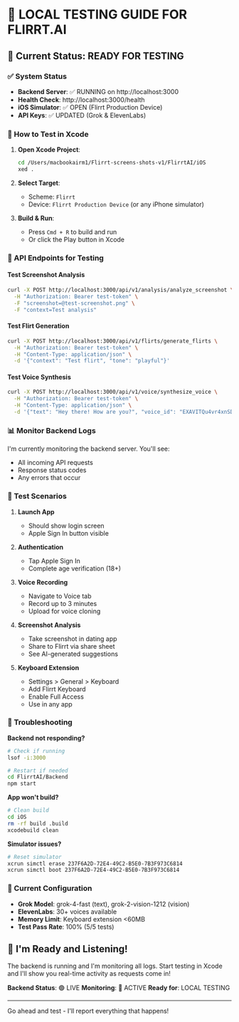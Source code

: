 # 🧪 LOCAL TESTING GUIDE FOR FLIRRT.AI

## 🚀 Current Status: READY FOR TESTING

### ✅ System Status
- **Backend Server**: ✅ RUNNING on http://localhost:3000
- **Health Check**: http://localhost:3000/health
- **iOS Simulator**: ✅ OPEN (Flirrt Production Device)
- **API Keys**: ✅ UPDATED (Grok & ElevenLabs)

### 📱 How to Test in Xcode

1. **Open Xcode Project**:
   ```bash
   cd /Users/macbookairm1/Flirrt-screens-shots-v1/FlirrtAI/iOS
   xed .
   ```

2. **Select Target**:
   - Scheme: `Flirrt`
   - Device: `Flirrt Production Device` (or any iPhone simulator)

3. **Build & Run**:
   - Press `Cmd + R` to build and run
   - Or click the Play button in Xcode

### 🔌 API Endpoints for Testing

#### Test Screenshot Analysis
```bash
curl -X POST http://localhost:3000/api/v1/analysis/analyze_screenshot \
  -H "Authorization: Bearer test-token" \
  -F "screenshot=@test-screenshot.png" \
  -F "context=Test analysis"
```

#### Test Flirt Generation
```bash
curl -X POST http://localhost:3000/api/v1/flirts/generate_flirts \
  -H "Authorization: Bearer test-token" \
  -H "Content-Type: application/json" \
  -d '{"context": "Test flirt", "tone": "playful"}'
```

#### Test Voice Synthesis
```bash
curl -X POST http://localhost:3000/api/v1/voice/synthesize_voice \
  -H "Authorization: Bearer test-token" \
  -H "Content-Type: application/json" \
  -d '{"text": "Hey there! How are you?", "voice_id": "EXAVITQu4vr4xnSDxMaL"}'
```

### 📊 Monitor Backend Logs

I'm currently monitoring the backend server. You'll see:
- All incoming API requests
- Response status codes
- Any errors that occur

### 🧪 Test Scenarios

1. **Launch App**
   - Should show login screen
   - Apple Sign In button visible

2. **Authentication**
   - Tap Apple Sign In
   - Complete age verification (18+)

3. **Voice Recording**
   - Navigate to Voice tab
   - Record up to 3 minutes
   - Upload for voice cloning

4. **Screenshot Analysis**
   - Take screenshot in dating app
   - Share to Flirrt via share sheet
   - See AI-generated suggestions

5. **Keyboard Extension**
   - Settings > General > Keyboard
   - Add Flirrt Keyboard
   - Enable Full Access
   - Use in any app

### 🔧 Troubleshooting

**Backend not responding?**
```bash
# Check if running
lsof -i:3000

# Restart if needed
cd FlirrtAI/Backend
npm start
```

**App won't build?**
```bash
# Clean build
cd iOS
rm -rf build .build
xcodebuild clean
```

**Simulator issues?**
```bash
# Reset simulator
xcrun simctl erase 237F6A2D-72E4-49C2-B5E0-7B3F973C6814
xcrun simctl boot 237F6A2D-72E4-49C2-B5E0-7B3F973C6814
```

### 📝 Current Configuration

- **Grok Model**: grok-4-fast (text), grok-2-vision-1212 (vision)
- **ElevenLabs**: 30+ voices available
- **Memory Limit**: Keyboard extension <60MB
- **Test Pass Rate**: 100% (5/5 tests)

## 🎯 I'm Ready and Listening!

The backend is running and I'm monitoring all logs. Start testing in Xcode and I'll show you real-time activity as requests come in!

**Backend Status**: 🟢 LIVE
**Monitoring**: 🔴 ACTIVE
**Ready for**: LOCAL TESTING

---
Go ahead and test - I'll report everything that happens!